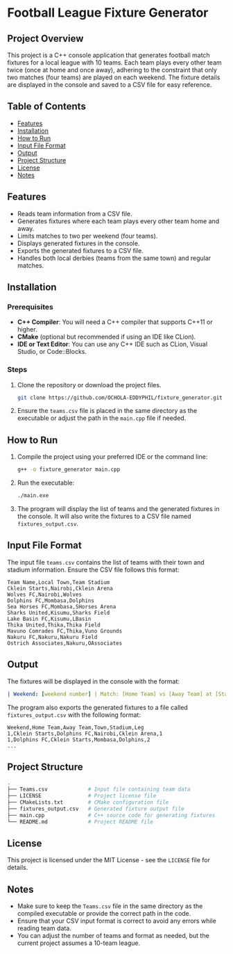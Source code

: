 # Football League Fixture Generator

## Project Overview
This project is a C++ console application that generates football match fixtures for a local league with 10 teams. Each team plays every other team twice (once at home and once away), adhering to the constraint that only two matches (four teams) are played on each weekend. The fixture details are displayed in the console and saved to a CSV file for easy reference.

## Table of Contents
- [Features](#features)
- [Installation](#installation)
- [How to Run](#how-to-run)
- [Input File Format](#input-file-format)
- [Output](#output)
- [Project Structure](#project-structure)
- [License](#license)
- [Notes](#notes)

## Features
- Reads team information from a CSV file.
- Generates fixtures where each team plays every other team home and away.
- Limits matches to two per weekend (four teams).
- Displays generated fixtures in the console.
- Exports the generated fixtures to a CSV file.
- Handles both local derbies (teams from the same town) and regular matches.

## Installation

### Prerequisites
- **C++ Compiler**: You will need a C++ compiler that supports C++11 or higher.
- **CMake** (optional but recommended if using an IDE like CLion).
- **IDE or Text Editor**: You can use any C++ IDE such as CLion, Visual Studio, or Code::Blocks.

### Steps
1. Clone the repository or download the project files.
    ```bash
    git clone https://github.com/OCHOLA-EDDYPHIL/fixture_generator.git
    ```
2. Ensure the `teams.csv` file is placed in the same directory as the executable or adjust the path in the `main.cpp` file if needed.

## How to Run
1. Compile the project using your preferred IDE or the command line:
    ```bash
    g++ -o fixture_generator main.cpp
    ```
2. Run the executable:
    ```bash
    ./main.exe
    ```
3. The program will display the list of teams and the generated fixtures in the console. It will also write the fixtures to a CSV file named `fixtures_output.csv`.

## Input File Format
The input file `teams.csv` contains the list of teams with their town and stadium information. Ensure the CSV file follows this format:
```csv
Team Name,Local Town,Team Stadium
Cklein Starts,Nairobi,Cklein Arena
Wolves FC,Nairobi,Wolves
Dolphins FC,Mombasa,Dolphins
Sea Horses FC,Mombasa,SHorses Arena
Sharks United,Kisumu,Sharks Field
Lake Basin FC,Kisumu,LBasin
Thika United,Thika,Thika Field
Mavuno Comrades FC,Thika,Vuno Grounds
Nakuru FC,Nakuru,Nakuru Field
Ostrich Associates,Nakuru,OAssociates
```

## Output
The fixtures will be displayed in the console with the format:
```yaml
| Weekend: [weekend number] | Match: [Home Team] vs [Away Team] at [Stadium], [Town] (Leg [1 or 2])
```
The program also exports the generated fixtures to a file called `fixtures_output.csv` with the following format:
```csv
Weekend,Home Team,Away Team,Town,Stadium,Leg
1,Cklein Starts,Dolphins FC,Nairobi,Cklein Arena,1
1,Dolphins FC,Cklein Starts,Mombasa,Dolphins,2
...
```

## Project Structure
```bash
.
├── Teams.csv             # Input file containing team data
├── LICENSE               # Project license file
├── CMakeLists.txt        # CMake configuration file
├── fixtures_output.csv   # Generated fixture output file
├── main.cpp              # C++ source code for generating fixtures
└── README.md             # Project README file
```

## License
This project is licensed under the MIT License - see the `LICENSE` file for details.

## Notes
- Make sure to keep the `Teams.csv` file in the same directory as the compiled executable or provide the correct path in the code.
- Ensure that your CSV input format is correct to avoid any errors while reading team data.
- You can adjust the number of teams and format as needed, but the current project assumes a 10-team league.